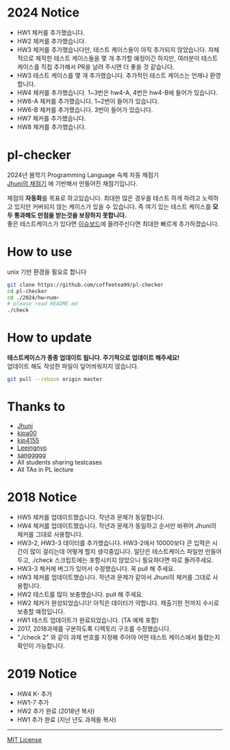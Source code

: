 # 2024 Notice
- HW1 체커를 추가했습니다.
- HW2 체커를 추가했습니다.
- HW3 체커를 추가했습니다만, 테스트 케이스들이 아직 추가되지 않았습니다. 자체적으로 제작한 테스트 케이스들을 몇 개 추가할 예정이긴 하지만, 여러분이 테스트 케이스를 직접 추가해서 PR을 날려 주시면 더 좋을 것 같습니다.
- HW3 테스트 케이스를 몇 개 추가했습니다. 추가적인 테스트 케이스는 언제나 환영합니다.
- HW4 체커를 추가했습니다. 1~3번은 hw4-A, 4번은 hw4-B에 들어가 있습니다.
- HW6-A 체커를 추가했습니다. 1~2번이 들어가 있습니다.
- HW6-B 체커를 추가했습니다. 3번이 들어가 있습니다.
- HW7 체커를 추가했습니다.
- HW8 체커를 추가했습니다.

# pl-checker
2024년 봄학기 Programming Language 숙제 자동 채점기 <br>
[Jhuni의 채점기](https://github.com/Jhuni0123/pl-checker) 에 기반해서 만들어진 채점기입니다.<br>

채점의 **자동화**를 목표로 하고있습니다. 최대한 많은 경우를 테스트 하게 하려고 노력하고 있지만 커버되지 않는 케이스가 있을 수 있습니다. 즉 여기 있는 테스트 케이스를 **모두 통과해도 만점을 받는것을 보장하지 못합니다.** <br>
좋은 테스트케이스가 있다면 [이슈보드](https://github.com/coffeetea99/pl-checker/issues)에 올려주신다면 최대한 빠르게 추가하겠습니다.

# How to use
unix 기반 환경을 필요로 합니다
```bash
git clone https://github.com/coffeetea99/pl-checker
cd pl-checker
cd ./2024/hw<num>
# please read README.md
./check
```

# How to update
**테스트케이스가 종종 업데이트 됩니다. 주기적으로 업데이트 해주세요!** <br>
업데이트 해도 작성한 파일이 덮어씌워지지 않습니다.

```bash
git pull --rebase origin master
```

# Thanks to
- [Jhuni](https://github.com/Jhuni0123)
- [kipa00](https://github.com/kipa00)
- [kjp4155](https://github.com/kjp4155)
- [Leeingnyo](https://github.com/Leeingnyo)
- [sanggggg](https://github.com/sanggggg)
- All students sharing testcases
- All TAs in PL lecture

# 2018 Notice 
- HW5 체커를 업데이트했습니다. 작년과 문제가 동일합니다.
- HW4 체커를 업데이트했습니다. 작년과 문제가 동일하고 순서만 바뀌어 Jhuni의 체커를 그대로 사용합니다.  
- HW3-2, HW3-3 데이터를 추가했습니다. HW3-2에서 10000보다 큰 입력은 시간이 많이 걸리는데 어떻게 할지 생각중입니다. 일단은 테스트케이스 파일만 만들어 두고, ./check 스크립트에는 포함시키지 않았으니 필요하다면 따로 돌려주세요.
- HW3-3 체커에 버그가 있어서 수정했습니다. 꼭 pull 해 주세요.
- HW3 체커를 업데이트했습니다. 작년과 문제가 같아서 Jhuni의 체커를 그대로 사용합니다.  
- HW2 테스트를 많이 보충했습니다. pull 해 주세요.
- HW2 체커가 완성되었습니다! 아직은 데이터가 약합니다. 제출기한 전까지 수시로 보충할 예정입니다.
- HW1 테스트 업데이트가 완료되었습니다. (TA 예제 포함)
- 2017, 2018과제를 구분하도록 디렉토리 구조를 수정했습니다.
- "./check 2" 와 같이 과제 번호를 지정해 주어야 어떤 테스트 케이스에서 틀렸는지 확인이 가능합니다.

# 2019 Notice

- HW4 K- 추가
- HW1-7 추가
- HW2 추가 완료 (2018년 복사)
- HW1 추가 완료 (지난 년도 과제들 복사)

---
[MIT License](LICENSE)
